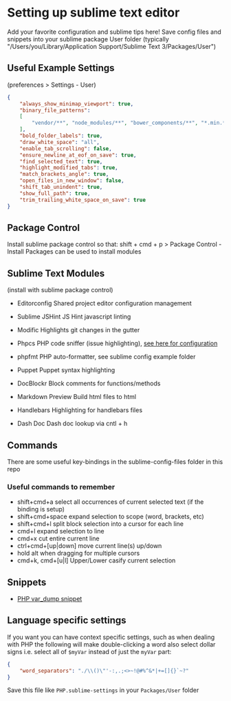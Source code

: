 # Setting up sublime text editor

Add your favorite configuration and sublime tips here!
Save config files and snippets into your sublime package User folder (typically "/Users/you/Library/Application Support/Sublime Text 3/Packages/User")

## Useful Example Settings
(preferences > Settings - User)

```json
{
    "always_show_minimap_viewport": true,
    "binary_file_patterns":
    [
        "vendor/**", "node_modules/**", "bower_components/**", "*.min.*", "*.jpg", "*.jpeg", "*.png", "*.gif", "*.ttf", "*.tga", "*.dds", "*.ico", "*.eot", "*.pdf", "*.swf", "*.jar", "*.zip"
    ],
    "bold_folder_labels": true,
    "draw_white_space": "all",
    "enable_tab_scrolling": false,
    "ensure_newline_at_eof_on_save": true,
    "find_selected_text": true,
    "highlight_modified_tabs": true,
    "match_brackets_angle": true,
    "open_files_in_new_window": false,
    "shift_tab_unindent": true,
    "show_full_path": true,
    "trim_trailing_white_space_on_save": true
}
```

## Package Control
Install sublime package control so that:
shift + cmd + p > Package Control - Install Packages can be used to install
modules

## Sublime Text Modules
(install with sublime package control)

- Editorconfig      Shared project editor configuration management
- Sublime JSHint    JS Hint javascript linting
- Modific           Highlights git changes in the gutter
- Phpcs             PHP code sniffer (issue highlighting), [see here for configuration](https://github.com/mediasuitenz/php-code-standard)
- phpfmt            PHP auto-formatter, see sublime config example folder


- Puppet            Puppet syntax highlighting
- Doc​Blockr         Block comments for functions/methods
- Markdown Preview  Build html files to html
- Handlebars        Highlighting for handlebars files
- Dash Doc​          Dash doc lookup via cntl + h

## Commands

There are some useful key-bindings in the sublime-config-files folder in this repo

### Useful commands to remember

- shift+cmd+a           select all occurrences of current selected text (if the binding is setup)
- shift+cmd+space       expand selection to scope (word, brackets, etc)
- shift+cmd+l           split block selection into a cursor for each line
- cmd+l                 expand selection to line
- cmd+x                 cut entire current line
- ctrl+cmd+[up|down]    move current line(s) up/down
- hold alt when dragging for multiple cursors
- cmd+k, cmd+[u|l]      Upper/Lower casify current selection

## Snippets

- [PHP var_dump snippet](https://github.com/mediasuitenz/bootstrap/blob/master/sublime-config-files/php_var_dump.sublime-snippet)

## Language specific settings

If you want you can have context specific settings, such as when dealing with PHP the following will make double-clicking a word also select dollar signs i.e. select all of `$myVar` instead of just the `myVar` part:
```json
{
    "word_separators": "./\\()\"'-:,.;<>~!@#%^&*|+=[]{}`~?"
}
```
Save this file like `PHP.sublime-settings` in your `Packages/User` folder
